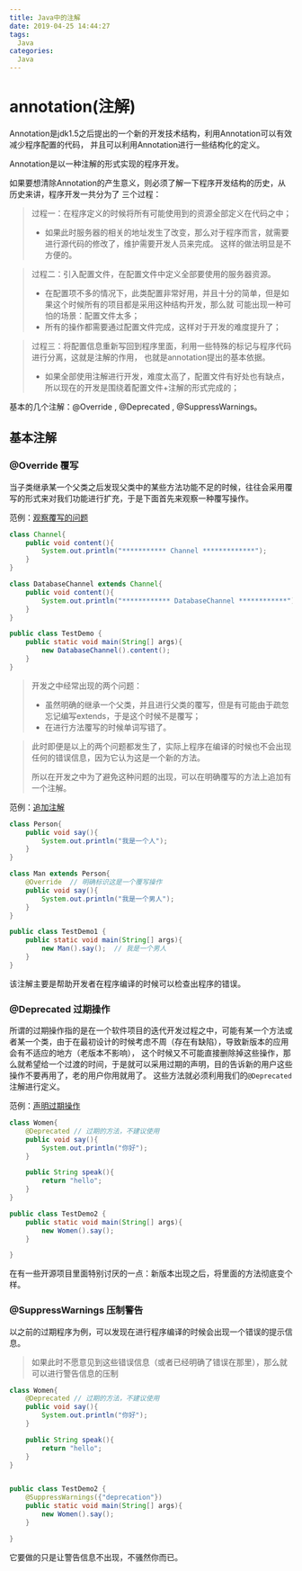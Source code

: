 ```yaml
---
title: Java中的注解
date: 2019-04-25 14:44:27
tags:
  Java
categories:
  Java
---
```

# annotation(注解)

Annotation是jdk1.5之后提出的一个新的开发技术结构，利用Annotation可以有效减少程序配置的代码，
并且可以利用Annotation进行一些结构化的定义。

Annotation是以一种注解的形式实现的程序开发。

如果要想清除Annotation的产生意义，则必须了解一下程序开发结构的历史，从历史来讲，程序开发一共分为了
三个过程：

> 过程一：在程序定义的时候将所有可能使用到的资源全部定义在代码之中；
> - 如果此时服务器的相关的地址发生了改变，那么对于程序而言，就需要进行源代码的修改了，维护需要开发人员来完成。
这样的做法明显是不方便的。

> 过程二：引入配置文件，在配置文件中定义全部要使用的服务器资源。
> - 在配置项不多的情况下，此类配置非常好用，并且十分的简单，但是如果这个时候所有的项目都是采用这种结构开发，那么就
可能出现一种可怕的场景：配置文件太多；
> - 所有的操作都需要通过配置文件完成，这样对于开发的难度提升了；

> 过程三：将配置信息重新写回到程序里面，利用一些特殊的标记与程序代码进行分离，这就是注解的作用，
也就是annotation提出的基本依据。
> - 如果全部使用注解进行开发，难度太高了，配置文件有好处也有缺点，所以现在的开发是围绕着配置文件+注解的形式完成的；


基本的几个注解：@Override , @Deprecated , @SuppressWarnings。

## 基本注解

### @Override 覆写

当子类继承某一个父类之后发现父类中的某些方法功能不足的时候，往往会采用覆写的形式来对我们功能进行扩充，于是下面首先来观察一种覆写操作。

范例：[观察覆写的问题](TestDemo.java)

```java
class Channel{
    public void content(){
        System.out.println("*********** Channel *************");
    }
}

class DatabaseChannel extends Channel{
    public void content(){
        System.out.println("************ DatabaseChannel ************");
    }
}

public class TestDemo {
    public static void main(String[] args){
        new DatabaseChannel().content();
    }
}
```

> 开发之中经常出现的两个问题：
> - 虽然明确的继承一个父类，并且进行父类的覆写，但是有可能由于疏忽忘记编写extends，于是这个时候不是覆写；
> - 在进行方法覆写的时候单词写错了。

> 此时即便是以上的两个问题都发生了，实际上程序在编译的时候也不会出现任何的错误信息，因为它认为这是一个新的方法。
>
> 所以在开发之中为了避免这种问题的出现，可以在明确覆写的方法上追加有一个注解。

范例：[追加注解](TestDemo1.java)

```java
class Person{
    public void say(){
        System.out.println("我是一个人");
    }
}

class Man extends Person{
    @Override  // 明确标识这是一个覆写操作
    public void say(){
        System.out.println("我是一个男人");
    }
}

public class TestDemo1 {
    public static void main(String[] args){
        new Man().say();  // 我是一个男人
    }
}
```

该注解主要是帮助开发者在程序编译的时候可以检查出程序的错误。

### @Deprecated 过期操作

所谓的过期操作指的是在一个软件项目的迭代开发过程之中，可能有某一个方法或者某一个类，由于在最初设计的时候考虑不周（存在有缺陷），导致新版本的应用会有不适应的地方（老版本不影响），
这个时候又不可能直接删除掉这些操作，那么就希望给一个过渡的时间，于是就可以采用过期的声明，目的告诉新的用户这些操作不要再用了，老的用户你用就用了。
这些方法就必须利用我们的`@Deprecated`注解进行定义。

范例：[声明过期操作](TestDemo2.java)

```java
class Women{
    @Deprecated // 过期的方法，不建议使用
    public void say(){
        System.out.println("你好");
    }

    public String speak(){
        return "hello";
    }
}

public class TestDemo2 {
    public static void main(String[] args){
        new Women().say();
    }

}
```

在有一些开源项目里面特别讨厌的一点：新版本出现之后，将里面的方法彻底变个样。

### @SuppressWarnings 压制警告

以之前的过期程序为例，可以发现在进行程序编译的时候会出现一个错误的提示信息。

> 如果此时不愿意见到这些错误信息（或者已经明确了错误在那里），那么就可以进行警告信息的压制

```java
class Women{
    @Deprecated // 过期的方法，不建议使用
    public void say(){
        System.out.println("你好");
    }

    public String speak(){
        return "hello";
    }
}


public class TestDemo2 {
    @SuppressWarnings({"deprecation"})
    public static void main(String[] args){
        new Women().say();
    }

}
```

它要做的只是让警告信息不出现，不骚然你而已。
